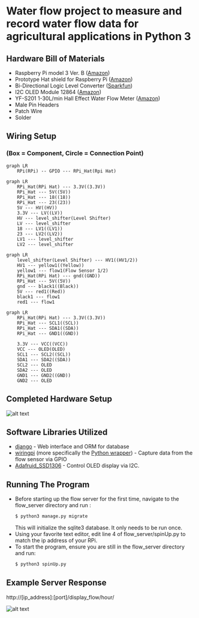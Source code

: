 # Water flow project to measure and record water flow data for agricultural applications in Python 3

## Hardware Bill of Materials
* Raspberry Pi model 3 Ver. B ([Amazon](https://www.amazon.com/gp/product/B01CD5VC92/ref=oh_aui_detailpage_o05_s00?ie=UTF8&psc=1))
* Prototype Hat shield for Raspberry Pi ([Amazon](https://www.amazon.com/gp/product/B01G8DPGWY/ref=oh_aui_detailpage_o02_s00?ie=UTF8&psc=1))
* Bi-Directional Logic Level Converter ([Sparkfun](https://www.sparkfun.com/products/12009))
* I2C OLED Module 12864 ([Amazon](https://www.amazon.com/gp/product/B00O2LLT30/ref=oh_aui_detailpage_o01_s00?ie=UTF8&psc=1))
* YF-S201 1-30L/min Hall Effect Water Flow Meter ([Amazon](https://www.amazon.com/YF-S201-Counter-Sensor-control-Flowmeter/dp/B073W7T8BZ/ref=sr_1_1?s=industrial&ie=UTF8&qid=1522120633&sr=1-1&keywords=yf-s201))
* Male Pin Headers
* Patch Wire
* Solder

## Wiring Setup
### (Box = Component, Circle = Connection Point)

```mermaid
graph LR
    RPi(RPi) -- GPIO --- RPi_Hat(Rpi Hat)
```
```mermaid
graph LR
    RPi_Hat(RPi Hat) --- 3.3V((3.3V))
    RPi_Hat --- 5V((5V))
    RPi_Hat --- 18((18))
    RPi_Hat --- 23((23))
    5V --- HV((HV))
    3.3V --- LV((LV))
    HV --- level_shifter(Level Shifter)
    LV --- level_shifter
    18 --- LV1((LV1))
    23 --- LV2((LV2))
    LV1 --- level_shifter
    LV2 --- level_shifter 
```
```mermaid
graph LR
    level_shifter(Level Shifter) --- HV1((HV1/2))
    HV1 --- yellow1((Yellow))
    yellow1 --- flow1(Flow Sensor 1/2)
    RPi_Hat(RPi Hat) --- gnd((GND))
    RPi_Hat --- 5V((5V))
    gnd --- black1((Black))
    5V --- red1((Red))
    black1 --- flow1
    red1 --- flow1
```
```mermaid
graph LR
    RPi_Hat(RPi Hat) --- 3.3V((3.3V))
    RPi_Hat --- SCL1((SCL))
    RPi_Hat --- SDA1((SDA))
    RPi_Hat --- GND1((GND))
 
    3.3V --- VCC((VCC))
    VCC --- OLED(OLED)
    SCL1 --- SCL2((SCL))
    SDA1 --- SDA2((SDA))
    SCL2 --- OLED
    SDA2 --- OLED
    GND1 --- GND2((GND))
    GND2 --- OLED
```

## Completed Hardware Setup

![alt text](https://raw.githubusercontent.com/jpritcha3-14/water_flow_server/master/images/complete_setup.jpg "Completed Hardware Setup")

## Software Libraries Utilized
* [django](https://www.djangoproject.com/) - Web interface and ORM for database
* [wiringpi](http://wiringpi.com/) (more specifically the [Python wrapper](https://github.com/WiringPi/WiringPi-Python)) - Capture data from the flow sensor via GPIO
* [Adafruid_SSD1306](https://pypi.python.org/pypi/Adafruit-SSD1306) - Control OLED display via I2C.

## Running The Program

* Before starting up the flow server for the first time, navigate to the flow_server directory and run :
    ```bash
    $ python3 manage.py migrate
    ```
    This will initialize the sqlite3 database.   It only needs to be run once.
* Using your favorite text editor, edit line 4 of flow_server/spinUp.py to match  the ip address of your RPi.
* To start the program, ensure you are still in the flow_server directory and run:
    ```bash
    $ python3 spinUp.py
    ```
## Example Server Response
http://[ip_address]:[port]/display_flow/hour/

![alt text](https://raw.githubusercontent.com/jpritcha3-14/water_flow_server/master/images/flow_past_hour.jpg "Server Response Example")
